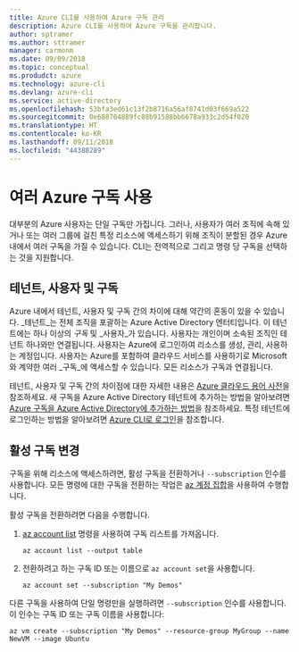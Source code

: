 ```yaml
---
title: Azure CLI를 사용하여 Azure 구독 관리
description: Azure CLI를 사용하여 Azure 구독을 관리합니다.
author: sptramer
ms.author: sttramer
manager: carmonm
ms.date: 09/09/2018
ms.topic: conceptual
ms.produdct: azure
ms.technology: azure-cli
ms.devlang: azure-cli
ms.service: active-directory
ms.openlocfilehash: 53bfa3ed61c13f2b8716a56af8741d03f669a522
ms.sourcegitcommit: 0e688704889fc88b91588bb6678a933c2d54f020
ms.translationtype: HT
ms.contentlocale: ko-KR
ms.lasthandoff: 09/11/2018
ms.locfileid: "44388289"
---
```

# <a name="use-multiple-azure-subscriptions"></a>여러 Azure 구독 사용

대부분의 Azure 사용자는 단일 구독만 가집니다. 그러나, 사용자가 여러 조직에 속해 있거나 또는 여러 그룹에 걸친 특정 리소스에 액세스하기 위해 조직이 분할된 경우 Azure 내에서 여러 구독을 가질 수 있습니다. CLI는 전역적으로 그리고 명령 당 구독을 선택하는 것을 지원합니다.

## <a name="tenants-users-and-subscriptions"></a>테넌트, 사용자 및 구독

Azure 내에서 테넌트, 사용자 및 구독 간의 차이에 대해 약간의 혼동이 있을 수 있습니다. _테넌트_는 전체 조직을 포괄하는 Azure Active Directory 엔터티입니다. 이 테넌트에는 하나 이상의 _구독_ 및 _사용자_가 있습니다. 사용자는 개인이며 소속된 조직인 테넌트 하나와만 연결됩니다. 사용자는 Azure에 로그인하여 리소스를 생성, 관리, 사용하는 계정입니다.
사용자는 Azure를 포함하여 클라우드 서비스를 사용하기로 Microsoft와 계약한 여러 _구독_에 액세스할 수 있습니다. 모든 리소스가 구독과 연결됩니다.

테넌트, 사용자 및 구독 간의 차이점에 대한 자세한 내용은 [Azure 클라우드 용어 사전](/azure/azure-glossary-cloud-terminology)을 참조하세요.  새 구독을 Azure Active Directory 테넌트에 추가하는 방법을 알아보려면 [Azure 구독을 Azure Active Directory에 추가하는 방법](/azure/active-directory/active-directory-how-subscriptions-associated-directory)을 참조하세요.
특정 테넌트에 로그인하는 방법을 알아보려면 [Azure CLI로 로그인](/cli/azure/authenticate-azure-cli)을 참조합니다.

## <a name="change-the-active-subscription"></a>활성 구독 변경 

구독을 위해 리소스에 액세스하려면, 활성 구독을 전환하거나 `--subscription` 인수를 사용합니다. 모든 명령에 대한 구독을 전환하는 작업은 [az 계정 집합](/cli/azure/account#az-account-set)을 사용하여 수행합니다.

활성 구독을 전환하려면 다음을 수행합니다.

1. [az account list](/cli/azure/account#az-account-list) 명령을 사용하여 구독 리스트를 가져옵니다.

    ```azurecli-interactive
    az account list --output table
    ```
2. 전환하려고 하는 구독 ID 또는 이름으로 `az account set`을 사용합니다. 

    ```azurecli-interactive
    az account set --subscription "My Demos"
    ```

다른 구독을 사용하여 단일 명령만을 실행하려면 `--subscription` 인수를 사용합니다. 이 인수는 구독 ID 또는 구독 이름을 사용합니다:

```azurecli-interactive
az vm create --subscription "My Demos" --resource-group MyGroup --name NewVM --image Ubuntu
```

